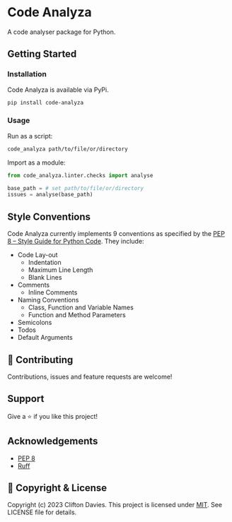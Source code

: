 # Code Analyza

A code analyser package for Python.

## Getting Started

### Installation

Code Analyza is available via PyPi.

```bash
pip install code-analyza
```

### Usage

Run as a script:

```bash
code_analyza path/to/file/or/directory
```

Import as a module:

```python
from code_analyza.linter.checks import analyse

base_path = # set path/to/file/or/directory
issues = analyse(base_path)
```

## Style Conventions

Code Analyza currently implements 9 conventions as specified by the [PEP 8 – Style Guide for Python Code](https://peps.python.org/pep-0008/). They include: 

- Code Lay-out
  - Indentation
  - Maximum Line Length
  - Blank Lines
- Comments
  - Inline Comments
- Naming Conventions
  - Class, Function and Variable Names
  - Function and Method Parameters
- Semicolons 
- Todos
- Default Arguments

## 🤝 Contributing

Contributions, issues and feature requests are welcome!

## Support

Give a ⭐️ if you like this project!

## Acknowledgements

- [PEP 8](https://peps.python.org/pep-0008/)
- [Ruff](https://github.com/charliermarsh/ruff)

## 📝 Copyright & License

Copyright (c) 2023 Clifton Davies. This project is licensed under [MIT](https://opensource.org/licenses/MIT). See LICENSE file for details.